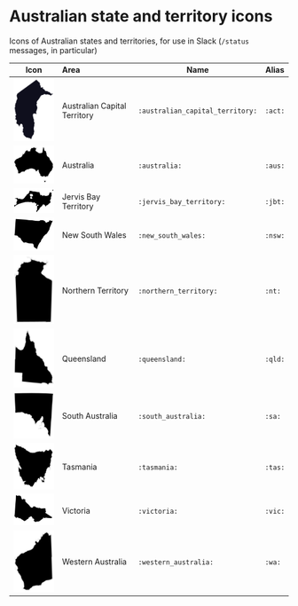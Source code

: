 # Australian state and territory icons

Icons of Australian states and territories, for use in Slack (`/status` messages, in particular)

| Icon | Area | Name | Alias |
| ---- | :--- | ---- | ----- |
| ![Australian Capital Territory](https://github.com/auxesis/australian_state_and_territory_icons/raw/master/act.png) | Australian Capital Territory | `:australian_capital_territory:` | `:act:` |
| ![Australia](https://github.com/auxesis/australian_state_and_territory_icons/raw/master/australia.png) | Australia | `:australia:` | `:aus:` |
| ![Jervis Bay Territory](https://github.com/auxesis/australian_state_and_territory_icons/raw/master/jbt.png) | Jervis Bay Territory | `:jervis_bay_territory:` | `:jbt:` |
| ![New South Wales](https://github.com/auxesis/australian_state_and_territory_icons/raw/master/nsw.png) | New South Wales | `:new_south_wales:` | `:nsw:` |
| ![Northern Territory](https://github.com/auxesis/australian_state_and_territory_icons/raw/master/nt.png) | Northern Territory | `:northern_territory:` | `:nt:` |
| ![Queensland](https://github.com/auxesis/australian_state_and_territory_icons/raw/master/qld.png) | Queensland | `:queensland:` | `:qld:` |
| ![South Australia](https://github.com/auxesis/australian_state_and_territory_icons/raw/master/sa.png) | South Australia | `:south_australia:` | `:sa:` |
| ![Tasmania](https://github.com/auxesis/australian_state_and_territory_icons/raw/master/tas.png) | Tasmania | `:tasmania:` | `:tas:` |
| ![Victoria](https://github.com/auxesis/australian_state_and_territory_icons/raw/master/vic.png) | Victoria | `:victoria:` | `:vic:` |
| ![Western Australia](https://github.com/auxesis/australian_state_and_territory_icons/raw/master/wa.png) | Western Australia | `:western_australia:` | `:wa:` |
